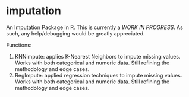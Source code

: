 # imputation
An Imputation Package in R. This is currently a *WORK IN PROGRESS*. As such, any help/debugging would be greatly appreciated. 

Functions:
1) KNNimpute: applies K-Nearest Neighbors to impute missing values. Works with both categorical and numeric data. Still refining the methodology and edge cases.
2) RegImpute: applied regression techniques to impute missing values. Works with both categorical and numeric data. Still refining the methodology and edge cases.
